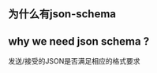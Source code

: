 ## 为什么有json-schema


## why we need json schema ?

发送/接受的JSON是否满足相应的格式要求














































